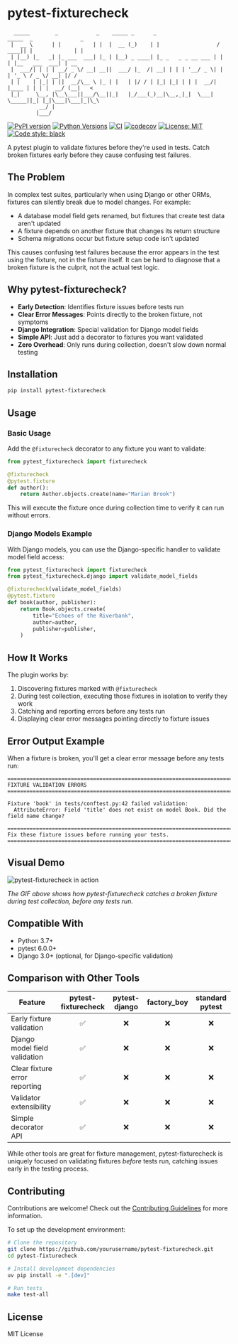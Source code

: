 # pytest-fixturecheck

```
  _____        _            _    _____ _      _                    _____  _               _    
 |  __ \      | |          | |  |  __ (_)    | |                  / ____|| |             | |   
 | |__) |_   _| |_ ___  ___| |_ | |__) _ ____| |_ _   _ _ __ ___ | |     | |__   ___  ___| | __
 |  ___/| | | | __/ _ \/ __| __||  ___/ |_  /| __| | | | '__/ _ \| |     | '_ \ / _ \/ __| |/ /
 | |    | |_| | ||  __/\__ \ |_ | |   | |/ / | |_| |_| | | |  __/| |____ | | | |  __/ (__|   < 
 |_|     \__, |\__\___||___/\__||_|   |_/___(_)__|\__,_|_|  \___| \_____||_| |_|\___|\___|_|\_\
          __/ |                                                                                 
         |___/                                                                                  
```

[![PyPI version](https://badge.fury.io/py/pytest-fixturecheck.svg)](https://badge.fury.io/py/pytest-fixturecheck)
[![Python Versions](https://img.shields.io/pypi/pyversions/pytest-fixturecheck.svg)](https://pypi.org/project/pytest-fixturecheck/)
[![CI](https://github.com/yourusername/pytest-fixturecheck/actions/workflows/ci.yml/badge.svg)](https://github.com/yourusername/pytest-fixturecheck/actions/workflows/ci.yml)
[![codecov](https://codecov.io/gh/yourusername/pytest-fixturecheck/branch/main/graph/badge.svg)](https://codecov.io/gh/yourusername/pytest-fixturecheck)
[![License: MIT](https://img.shields.io/badge/License-MIT-yellow.svg)](https://opensource.org/licenses/MIT)
[![Code style: black](https://img.shields.io/badge/code%20style-black-000000.svg)](https://github.com/psf/black)

A pytest plugin to validate fixtures before they're used in tests. Catch broken fixtures early before they cause confusing test failures.

## The Problem

In complex test suites, particularly when using Django or other ORMs, fixtures can silently break due to model changes. For example:

- A database model field gets renamed, but fixtures that create test data aren't updated
- A fixture depends on another fixture that changes its return structure
- Schema migrations occur but fixture setup code isn't updated

This causes confusing test failures because the error appears in the test using the fixture, not in the fixture itself. It can be hard to diagnose that a broken fixture is the culprit, not the actual test logic.

## Why pytest-fixturecheck?

- **Early Detection**: Identifies fixture issues before tests run
- **Clear Error Messages**: Points directly to the broken fixture, not symptoms
- **Django Integration**: Special validation for Django model fields
- **Simple API**: Just add a decorator to fixtures you want validated
- **Zero Overhead**: Only runs during collection, doesn't slow down normal testing

## Installation

```bash
pip install pytest-fixturecheck
```

## Usage

### Basic Usage

Add the `@fixturecheck` decorator to any fixture you want to validate:

```python
from pytest_fixturecheck import fixturecheck

@fixturecheck
@pytest.fixture
def author():
    return Author.objects.create(name="Marian Brook")
```

This will execute the fixture once during collection time to verify it can run without errors.

### Django Models Example

With Django models, you can use the Django-specific handler to validate model field access:

```python
from pytest_fixturecheck import fixturecheck
from pytest_fixturecheck.django import validate_model_fields

@fixturecheck(validate_model_fields)
@pytest.fixture
def book(author, publisher):
    return Book.objects.create(
        title="Echoes of the Riverbank",
        author=author,
        publisher=publisher,
    )
```

## How It Works

The plugin works by:

1. Discovering fixtures marked with `@fixturecheck`
2. During test collection, executing those fixtures in isolation to verify they work
3. Catching and reporting errors before any tests run
4. Displaying clear error messages pointing directly to fixture issues

## Error Output Example

When a fixture is broken, you'll get a clear error message before any tests run:

```
================================================================================
FIXTURE VALIDATION ERRORS
================================================================================

Fixture 'book' in tests/conftest.py:42 failed validation:
  AttributeError: Field 'title' does not exist on model Book. Did the field name change?
  
================================================================================
Fix these fixture issues before running your tests.
================================================================================
```

## Visual Demo

![pytest-fixturecheck in action](https://github.com/yourusername/pytest-fixturecheck/raw/main/docs/images/fixturecheck-demo.gif)

*The GIF above shows how pytest-fixturecheck catches a broken fixture during test collection, before any tests run.*

## Compatible With

- Python 3.7+
- pytest 6.0.0+
- Django 3.0+ (optional, for Django-specific validation)

## Comparison with Other Tools

| Feature                       | pytest-fixturecheck | pytest-django | factory_boy | standard pytest |
| ----------------------------- | :-----------------: | :-----------: | :---------: | :-------------: |
| Early fixture validation      |          ✅          |       ❌       |      ❌      |        ❌        |
| Django model field validation |          ✅          |       ❌       |      ❌      |        ❌        |
| Clear fixture error reporting |          ✅          |       ❌       |      ❌      |        ❌        |
| Validator extensibility       |          ✅          |       ❌       |      ❌      |        ❌        |
| Simple decorator API          |          ✅          |       ❌       |      ❌      |        ❌        |

While other tools are great for fixture management, pytest-fixturecheck is uniquely focused on validating fixtures *before* tests run, catching issues early in the testing process.

## Contributing

Contributions are welcome! Check out the [Contributing Guidelines](CONTRIBUTING.md) for more information.

To set up the development environment:

```bash
# Clone the repository
git clone https://github.com/yourusername/pytest-fixturecheck.git
cd pytest-fixturecheck

# Install development dependencies
uv pip install -e ".[dev]"

# Run tests
make test-all
```

## License

MIT License
